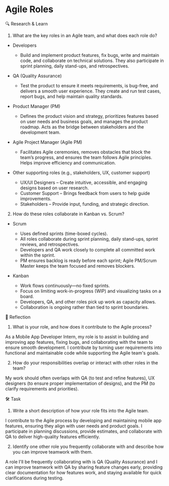 # Agile Roles

🔍 Research & Learn

1. What are the key roles in an Agile team, and what does each role do?

- Developers
  - Build and implement product features, fix bugs, write and maintain code, and collaborate on technical solutions. They also participate in sprint planning, daily stand-ups, and retrospectives.

- QA (Quality Assurance)
  - Test the product to ensure it meets requirements, is bug-free, and delivers a smooth user experience. They create and run test cases, report bugs, and help maintain quality standards.

- Product Manager (PM)
  - Defines the product vision and strategy, prioritizes features based on user needs and business goals, and manages the product roadmap. Acts as the bridge between stakeholders and the development team.

- Agile Project Manager (Agile PM)
  - Facilitates Agile ceremonies, removes obstacles that block the team’s progress, and ensures the team follows Agile principles. Helps improve efficiency and communication.

- Other supporting roles (e.g., stakeholders, UX, customer support)
  - UX/UI Designers – Create intuitive, accessible, and engaging designs based on user research.
  - Customer Support – Brings feedback from users to help guide improvements.
  - Stakeholders – Provide input, funding, and strategic direction.

2. How do these roles collaborate in Kanban vs. Scrum?

- Scrum
  - Uses defined sprints (time-boxed cycles).
  - All roles collaborate during sprint planning, daily stand-ups, sprint reviews, and retrospectives.
  - Developers and QA work closely to complete all committed work within the sprint.
  - PM ensures backlog is ready before each sprint; Agile PM/Scrum Master keeps the team focused and removes blockers.

- Kanban
  - Work flows continuously—no fixed sprints.
  - Focus on limiting work-in-progress (WIP) and visualizing tasks on a board.
  - Developers, QA, and other roles pick up work as capacity allows.
  - Collaboration is ongoing rather than tied to sprint boundaries.

📝 Reflection

1. What is your role, and how does it contribute to the Agile process?

As a Mobile App Developer Intern, my role is to assist in building and improving app features, fixing bugs, and collaborating with the team to ensure smooth development. I contribute by turning user requirements into functional and maintainable code while supporting the Agile team's goals.

2. How do your responsibilities overlap or interact with other roles in the team?

My work should often overlaps with QA (to test and refine features), UX designers (to ensure proper implementation of designs), and the PM (to clarify requirements and priorities).

🛠️ Task

1. Write a short description of how your role fits into the Agile team.

I contribute to the Agile process by developing and maintaining mobile app features, ensuring they align with user needs and product goals. I participate in planning discussions, provide estimates, and collaborate with QA to deliver high-quality features efficiently.

2. Identify one other role you frequently collaborate with and describe how you can improve teamwork with them.

A role I'll be frequently collaborating with is QA (Quality Assurance) and I can improve teamwork with QA by sharing feature changes early, providing clear documentation for how features work, and staying available for quick clarifications during testing.
